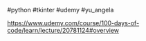 #python #tkinter  #udemy  #yu_angela 

https://www.udemy.com/course/100-days-of-code/learn/lecture/20781124#overview





